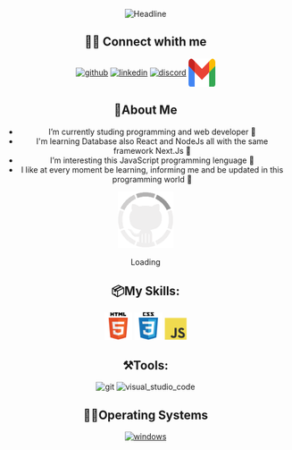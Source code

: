 <p align="center">
<div align="center">
   
<img src="https://readme-typing-svg.herokuapp.com?color=%236FDA44&size=32&center=true&vCenter=true&width=600&height=50&lines=Hi+there+I'm+Yoel+%F0%9F%91%8B;+I+hope+you+like+my+profile+🧐" alt="Headline" />
      
<h2>🤝🏻 Connect whith me</h2>

<a href="https://github.com/Yoel-stack" target="blank"><img align="center" src="https://user-images.githubusercontent.com/64439609/212556741-81407849-82c8-4926-854f-820e8a644375.png" alt="github" height="60" width="60" /></a>
<a href="https://www.linkedin.com/in/yoel-montelongo-54687b321/" target="blank"><img align="center" src="https://cdn.jsdelivr.net/gh/devicons/devicon/icons/linkedin/linkedin-original.svg" alt="linkedin" height="50" width="50" /></a>
<a href=" " target="blank"><img align="center" src="https://raw.githubusercontent.com/anuraghazra/anuraghazra/master/assets/discord-round.svg" alt="discord" height="50" width="50" /></a>
<a href=" " target="blank"><img align="center" src="https://raw.githubusercontent.com/ashu-guo/ashu-guo/master/assets/gmail.svg" alt="gmail" height="50" width="48" /></a>

<h2>📜About Me</h2>

 - I’m currently studing programming and web developer 🔭
 - I'm learning Database also React and NodeJs all with the same framework Next.Js 📝
 - I’m interesting this JavaScript programming lenguage 🤔
 - I like at every moment be learning, informing me and be updated in this programming world 💬
   
<div align=center>
        <img src="https://raw.githubusercontent.com/AhmedFathyDev/AhmedFathyDev/main/GitHub.gif" 
        alt="GitHub Octocat Logo" height="100">
             <p>Loading</p>

<h2>📦My Skills:</h2>
<img src="https://raw.githubusercontent.com/devicons/devicon/master/icons/html5/html5-original-wordmark.svg" alt="html5" width="50" height="50"/>
<img src="https://raw.githubusercontent.com/devicons/devicon/master/icons/css3/css3-original-wordmark.svg" alt="css3" width="50" height="50"/>
<img src="https://raw.githubusercontent.com/devicons/devicon/master/icons/javascript/javascript-original.svg" alt="javascript" width="40" height="40"/> 

<h2>⚒️Tools:</h2>
<img src="https://www.vectorlogo.zone/logos/git-scm/git-scm-icon.svg" alt="git" width="40" height="40"/>
<img src="https://upload.wikimedia.org/wikipedia/commons/thumb/9/9a/Visual_Studio_Code_1.35_icon.svg/2048px-Visual_Studio_Code_1.35_icon.svg.png" alt="visual_studio_code" width="40" height="40"/>

<h2>🧑‍💻Operating Systems</h2>
<a href="" target="_blank">
<img src=https://img.shields.io/badge/windows-%2300acee.svg?color=181717&style=for-the-badge&logo=windows&logoColor=white alt=windows style="margin-bottom: 5px;" />

</div>
